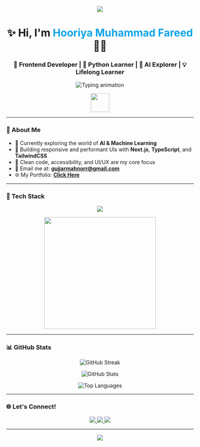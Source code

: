 <!-- 🟦 Animated Header Banner -->
<p align="center">
  <img src="https://capsule-render.vercel.app/api?type=waving&color=0ea5e9&height=200&section=header&text=Welcome%20to%20My%20World!%20🌍&fontSize=40&fontAlign=50&fontColor=ffffff" />
</p>

<!-- 🙋‍♀️ Name and Tagline -->
<h1 align="center">✨ Hi, I'm <span style="color:#0ea5e9;">Hooriya Muhammad Fareed</span> 👩‍💻</h1>
<h3 align="center">🧠 Frontend Developer | 🐍 Python Learner | 🤖 AI Explorer | 💡 Lifelong Learner</h3>

<!-- 💬 Typing Animation -->
<p align="center">
  <img src="https://readme-typing-svg.demolab.com?font=Fira+Code&size=22&duration=3000&pause=1000&center=true&vCenter=true&width=600&lines=✨ Passionate+Frontend+Developer;💻 Creating+Smooth+and+Beautiful+UI+Experiences;⚡ Focused+on+Clean+Code+and+Performance" alt="Typing animation" />
</p>

<!-- 🤝 Handshake GIF -->
<p align="center">
  <img src="https://media.giphy.com/media/hvRJCLFzcasrR4ia7z/giphy.gif" width="50px" />
</p>

---

### 🌟 About Me

- 🎯 Currently exploring the world of **AI & Machine Learning**
- 🧩 Building responsive and performant UIs with **Next.js**, **TypeScript**, and **TailwindCSS**
- 📐 Clean code, accessibility, and UI/UX are my core focus
- 💌 Email me at: **gujjarmahnorr@gmail.com**
- 🌐 My Portfolio: [**Click Here**](https://portfolio-by-hooriya-muhammad-fareed.netlify.app/)

---

### 🚀 Tech Stack

<p align="center">
  <img src="https://skillicons.dev/icons?i=html,css,js,ts,react,nextjs,tailwind,python,git,vscode" />
</p>

<!-- Extra Touch: Animated Tools GIF -->
<p align="center">
  <img src="https://media.giphy.com/media/qgQUggAC3Pfv687qPC/giphy.gif" width="300px" />
</p>

---

### 📊 GitHub Stats

<p align="center">
  <img src="https://github-readme-streak-stats.herokuapp.com?user=hooriyaa&theme=blue-green&hide_border=false" alt="GitHub Streak"/>
</p>

<p align="center">
  <img src="https://github-readme-stats.vercel.app/api?username=hooriyaa&show_icons=true&theme=blue-green&hide_border=false&rank_icon=github" alt="GitHub Stats"/>
</p>

<p align="center">
  <img src="https://github-readme-stats.vercel.app/api/top-langs/?username=hooriyaa&layout=compact&theme=blue-green&hide_border=false" alt="Top Languages"/>
</p>

---

### 🌐 Let's Connect!

<p align="center">
  <a href="https://www.linkedin.com/in/hooriya-muhammad-fareed-57a320302/">
    <img src="https://img.shields.io/badge/LinkedIn-0A66C2?style=for-the-badge&logo=linkedin&logoColor=white" />
  </a>
  <a href="https://www.instagram.com/_hooriya_M.fareed_/">
    <img src="https://img.shields.io/badge/Instagram-E4405F?style=for-the-badge&logo=instagram&logoColor=white" />
  </a>
  <a href="https://portfolio-by-hooriya-muhammad-fareed.netlify.app/">
    <img src="https://img.shields.io/badge/Portfolio-000000?style=for-the-badge&logo=vercel&logoColor=white" />
  </a>
</p>

---

<!-- 🌀 Animated Footer Wave -->
<p align="center">
  <img src="https://capsule-render.vercel.app/api?type=waving&color=0ea5e9&height=120&section=footer"/>
</p>
